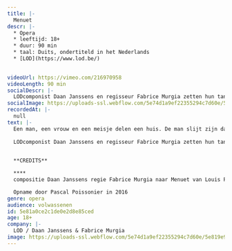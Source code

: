 ```yaml
---
title: |-
  Menuet
descr: |-
  * Opera
  * leeftijd: 18+
  * duur: 90 min
  * taal: Duits, ondertiteld in het Nederlands
  * [LOD](https://www.lod.be/)

  ‍
videoUrl: https://vimeo.com/216970958
videoLength: 90 min
socialDescr: |-
  LODcomponist Daan Janssens en regisseur Fabrice Murgia zetten hun tanden in de existentiële thema’s van Louis Paul Boons roman. De eenvoudige feiten worden drie maal na elkaar gepresenteerd, telkens door de ogen van een ander personage. De banale situatie krijgt hierdoor een tragische gelaagdheid. Eenzaamheid, schaamte en seksuele drift vormen de basis voor de 3D-visie op de mens die hier wordt getoond. Menuet schetst het portret van eenzame mensen die zweven tussen het normale en het abnormale, tussen zeggen en zwijgen. Daan Janssens en Fabrice Murgia gaan op zoek naar die spanning, in de overtuiging dat in die tussenzone het echte leven ligt.
socialImage: https://uploads-ssl.webflow.com/5e74d1a9ef22355294c7d60e/5e819e9be5593de53e3f8496_LOD_Menuet%20(c)%20Kurt%20Van%20der%20Elst_web.jpg
recordedAt: |-
  null
text: |-
  Een man, een vrouw en een meisje delen een huis. De man slijt zijn dagen in de vrieskelder van een bedrijf. Om de tijd te doden verzamelt hij krantenknipsels van allerhande gruwelijkheden. Zijn hyperactieve echtgenote verliest zich ondertussen in het geregel van het huishouden en in het maken van kinderkleertjes die ze verkoopt via haar zwager. Het huishoudhulpje dat haar bijstaat, speelt de hoofdrol in de verlangens van de man. Die klassieke driehoeksverhouding ontvouwt zich in Menuet tot een grootse tragedie in huiskamerformaat.
  
  LODcomponist Daan Janssens en regisseur Fabrice Murgia zetten hun tanden in de existentiële thema’s van Louis Paul Boons roman. De eenvoudige feiten worden drie maal na elkaar gepresenteerd, telkens door de ogen van een ander personage. De banale situatie krijgt hierdoor een tragische gelaagdheid. Eenzaamheid, schaamte en seksuele drift vormen de basis voor de 3D-visie op de mens die hier wordt getoond.  Menuet schetst het portret van eenzame mensen die zweven tussen het normale en het abnormale, tussen zeggen en zwijgen. Daan Janssens en Fabrice Murgia gaan op zoek naar die spanning, in de overtuiging dat in die tussenzone het echte leven ligt.
  

  **CREDITS**

  **‍**
  compositie Daan Janssens regie Fabrice Murgia naar Menuet van Louis Paul Boon, vertaald naar het Duits door Barbara en Alfred Antkowiak; gepubliceerd als Menuett door Aufbau-Verlag Berlin und Weimar, 1975; © Aufbau Verlag GmbH & Co. KG, Berlin 1975, 2008. De roman is verkrijgbaar in deze editie: Alexander Verlag, Berlin 201 dramaturgie Barbara Engelhardt dirigent Filip Rathé zang Cécile Granger (sopraan), Raimund Nolte (bariton), Tineke Van Ingelgem (sopraan), Ekaterina Levental (sopraan) ensemble SPECTRA: Jan Sciffer (cello), Lisa De Boos (contrabas, in Luxemburg), Ben Faes (contrabas, in Brussel & Straatsburg), Gabi Sultana (piano), An Raskin (bajan), Frank Van Eycken (percussie), Charles Michiels (klarinet), Wim Van Volsem (fagot), Simon Haspeslagh (hoorn, in Straatsburg & Luxemburg), Pieter Vandermeiren (trombone) regieassistent Maxime Glaude stiliste Emilie Jonet sculpturen Anne Marcq, Anne Goldschmidt video-ontwerp Giacinto Caponio lichtontwerp Enrico Bagnoli scenograaf Vincent Lemaire kopiist Frederik Neyrinck repetitor Gabi Sultana technische coördinatie Nic Roseeuw techniek Kurt Bethuyne, Victor Hidalgo, Wim Piqueur, Chris Vanneste ontwikkeling elektronica Centre Henri Pousseur productieleiding Isabel Vermeulen productie LOD muziektheater coproductie Théâtre National Wallonie – Bruxelles, deSingel, SPECTRA, Les Théâtres de la Ville de Luxembourg, Le Maillon - Théâtre de Strasbourg Scène européenne, Artara, La Monnaie / De Munt, Centre Henri Pousseur met de steun van ENOA AND CREATIVE EUROPE PROGRAMME OF THE EUROPEAN UNION, Cultureel Akkoord Vlaamse Gemeenschap en Franse Gemeenschap.

  Opname door Pascal Poissonier in 2016
genre: opera
audience: volwassenen
id: 5e81a0ce2c1de0e2d8e85ced
age: 18+
company: |-
  LOD / Daan Janssens & Fabrice Murgia
image: https://uploads-ssl.webflow.com/5e74d1a9ef22355294c7d60e/5e819e9be5593de53e3f8496_LOD_Menuet%20(c)%20Kurt%20Van%20der%20Elst_web.jpg
---
```

